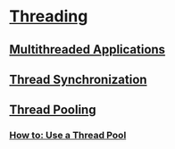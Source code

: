 # [Threading](index.md)
## [Multithreaded Applications](multithreaded-applications.md)
## [Thread Synchronization](thread-synchronization.md)
## [Thread Pooling](thread-pooling.md)
### [How to: Use a Thread Pool](how-to-use-a-thread-pool.md)
